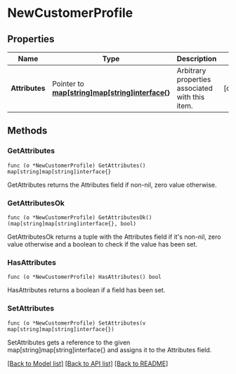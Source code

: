 # NewCustomerProfile

## Properties

Name | Type | Description | Notes
------------ | ------------- | ------------- | -------------
**Attributes** | Pointer to [**map[string]map[string]interface{}**](map[string]interface{}.md) | Arbitrary properties associated with this item. | [optional] 

## Methods

### GetAttributes

`func (o *NewCustomerProfile) GetAttributes() map[string]map[string]interface{}`

GetAttributes returns the Attributes field if non-nil, zero value otherwise.

### GetAttributesOk

`func (o *NewCustomerProfile) GetAttributesOk() (map[string]map[string]interface{}, bool)`

GetAttributesOk returns a tuple with the Attributes field if it's non-nil, zero value otherwise
and a boolean to check if the value has been set.

### HasAttributes

`func (o *NewCustomerProfile) HasAttributes() bool`

HasAttributes returns a boolean if a field has been set.

### SetAttributes

`func (o *NewCustomerProfile) SetAttributes(v map[string]map[string]interface{})`

SetAttributes gets a reference to the given map[string]map[string]interface{} and assigns it to the Attributes field.


[[Back to Model list]](../README.md#documentation-for-models) [[Back to API list]](../README.md#documentation-for-api-endpoints) [[Back to README]](../README.md)



